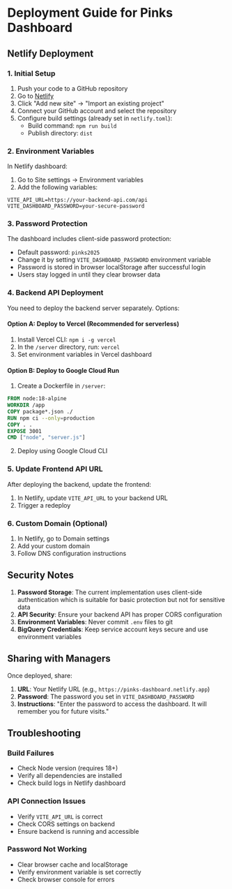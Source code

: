 # Deployment Guide for Pinks Dashboard

## Netlify Deployment

### 1. Initial Setup

1. Push your code to a GitHub repository
2. Go to [Netlify](https://app.netlify.com)
3. Click "Add new site" → "Import an existing project"
4. Connect your GitHub account and select the repository
5. Configure build settings (already set in `netlify.toml`):
   - Build command: `npm run build`
   - Publish directory: `dist`

### 2. Environment Variables

In Netlify dashboard:
1. Go to Site settings → Environment variables
2. Add the following variables:

```
VITE_API_URL=https://your-backend-api.com/api
VITE_DASHBOARD_PASSWORD=your-secure-password
```

### 3. Password Protection

The dashboard includes client-side password protection:
- Default password: `pinks2025`
- Change it by setting `VITE_DASHBOARD_PASSWORD` environment variable
- Password is stored in browser localStorage after successful login
- Users stay logged in until they clear browser data

### 4. Backend API Deployment

You need to deploy the backend server separately. Options:

#### Option A: Deploy to Vercel (Recommended for serverless)
1. Install Vercel CLI: `npm i -g vercel`
2. In the `/server` directory, run: `vercel`
3. Set environment variables in Vercel dashboard

#### Option B: Deploy to Google Cloud Run
1. Create a Dockerfile in `/server`:
```dockerfile
FROM node:18-alpine
WORKDIR /app
COPY package*.json ./
RUN npm ci --only=production
COPY . .
EXPOSE 3001
CMD ["node", "server.js"]
```
2. Deploy using Google Cloud CLI

### 5. Update Frontend API URL

After deploying the backend, update the frontend:
1. In Netlify, update `VITE_API_URL` to your backend URL
2. Trigger a redeploy

### 6. Custom Domain (Optional)

1. In Netlify, go to Domain settings
2. Add your custom domain
3. Follow DNS configuration instructions

## Security Notes

1. **Password Storage**: The current implementation uses client-side authentication which is suitable for basic protection but not for sensitive data
2. **API Security**: Ensure your backend API has proper CORS configuration
3. **Environment Variables**: Never commit `.env` files to git
4. **BigQuery Credentials**: Keep service account keys secure and use environment variables

## Sharing with Managers

Once deployed, share:
1. **URL**: Your Netlify URL (e.g., `https://pinks-dashboard.netlify.app`)
2. **Password**: The password you set in `VITE_DASHBOARD_PASSWORD`
3. **Instructions**: "Enter the password to access the dashboard. It will remember you for future visits."

## Troubleshooting

### Build Failures
- Check Node version (requires 18+)
- Verify all dependencies are installed
- Check build logs in Netlify dashboard

### API Connection Issues
- Verify `VITE_API_URL` is correct
- Check CORS settings on backend
- Ensure backend is running and accessible

### Password Not Working
- Clear browser cache and localStorage
- Verify environment variable is set correctly
- Check browser console for errors